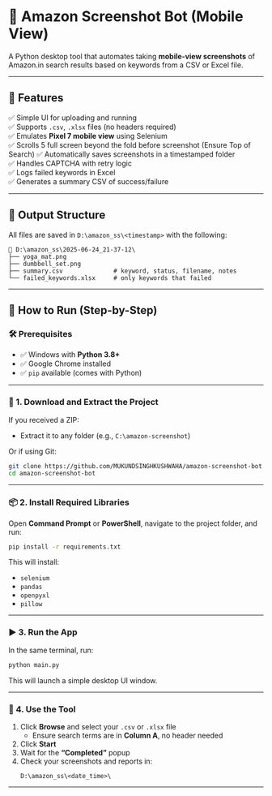
# 🛒 Amazon Screenshot Bot (Mobile View)

A Python desktop tool that automates taking **mobile-view screenshots** of Amazon.in search results based on keywords from a CSV or Excel file.

---

## 📸 Features

✅ Simple UI for uploading and running  
✅ Supports `.csv`, `.xlsx` files (no headers required)  
✅ Emulates **Pixel 7 mobile view** using Selenium  
✅ Scrolls 5 full screen beyond the fold before screenshot (Ensure Top of Search) 
✅ Automatically saves screenshots in a timestamped folder  
✅ Handles CAPTCHA with retry logic  
✅ Logs failed keywords in Excel  
✅ Generates a summary CSV of success/failure  

---

## 📁 Output Structure

All files are saved in `D:\amazon_ss\<timestamp>` with the following:

```
📂 D:\amazon_ss\2025-06-24_21-37-12\
├── yoga_mat.png
├── dumbbell_set.png
├── summary.csv              # keyword, status, filename, notes
└── failed_keywords.xlsx     # only keywords that failed
```

---

## 🚀 How to Run (Step-by-Step)

### 🛠️ Prerequisites

- ✅ Windows with **Python 3.8+**
- ✅ Google Chrome installed
- ✅ `pip` available (comes with Python)

---

### 📁 1. Download and Extract the Project

If you received a ZIP:
- Extract it to any folder (e.g., `C:\amazon-screenshot`)

Or if using Git:
```bash
git clone https://github.com/MUKUNDSINGHKUSHWAHA/amazon-screenshot-bot.git
cd amazon-screenshot-bot
```

---

### 📦 2. Install Required Libraries

Open **Command Prompt** or **PowerShell**, navigate to the project folder, and run:

```bash
pip install -r requirements.txt
```

This will install:
- `selenium`
- `pandas`
- `openpyxl`
- `pillow`


---

### ▶️ 3. Run the App

In the same terminal, run:

```bash
python main.py
```

This will launch a simple desktop UI window.

---

### 📂 4. Use the Tool

1. Click **Browse** and select your `.csv` or `.xlsx` file  
   - Ensure search terms are in **Column A**, no header needed  
2. Click **Start**  
3. Wait for the **“Completed”** popup  
4. Check your screenshots and reports in:  
   ```
   D:\amazon_ss\<date_time>\
   ```

---

 
